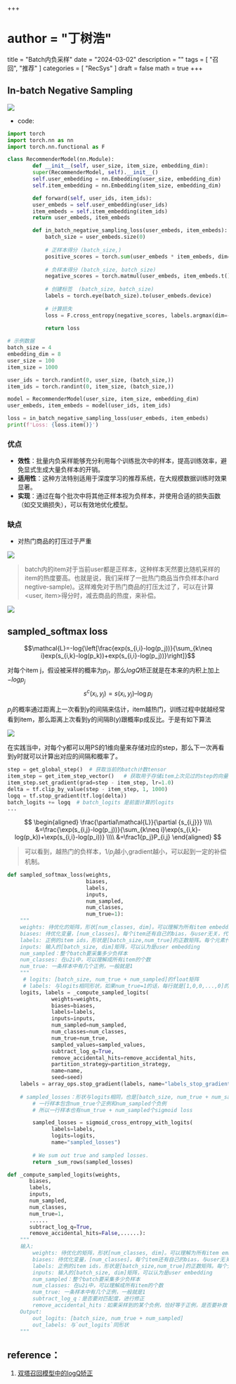 +++
# author = "丁树浩"
title = "Batch内负采样"
date = "2024-03-02"
description = ""
tags = [
  "召回",
  "推荐"
]
categories = [
  "RecSys"
]
draft = false
math = true
+++


## In-batch Negative Sampling

![](https://markdown-1258220306.cos.ap-shenzhen-fsi.myqcloud.com/img/202407151807785.png)

- code:
```python
import torch
import torch.nn as nn
import torch.nn.functional as F

class RecommenderModel(nn.Module):
		def __init__(self, user_size, item_size, embedding_dim):
        super(RecommenderModel, self).__init__()
        self.user_embedding = nn.Embedding(user_size, embedding_dim)
        self.item_embedding = nn.Embedding(item_size, embedding_dim)

		def forward(self, user_ids, item_ids):
        user_embeds = self.user_embedding(user_ids)
        item_embeds = self.item_embedding(item_ids)
        return user_embeds, item_embeds

		def in_batch_negative_sampling_loss(user_embeds, item_embeds):
		    batch_size = user_embeds.size(0)
		    
		    # 正样本得分 (batch_size,) 
		    positive_scores = torch.sum(user_embeds * item_embeds, dim=-1) 
		    
		    # 负样本得分 (batch_size, batch_size)
		    negative_scores = torch.matmul(user_embeds, item_embeds.t())  
		    
		    # 创建标签  (batch_size, batch_size)
		    labels = torch.eye(batch_size).to(user_embeds.device) 
		    
		    # 计算损失
		    loss = F.cross_entropy(negative_scores, labels.argmax(dim=-1))
		    
		    return loss

# 示例数据
batch_size = 4
embedding_dim = 8
user_size = 100
item_size = 1000

user_ids = torch.randint(0, user_size, (batch_size,))
item_ids = torch.randint(0, item_size, (batch_size,))

model = RecommenderModel(user_size, item_size, embedding_dim)
user_embeds, item_embeds = model(user_ids, item_ids)

loss = in_batch_negative_sampling_loss(user_embeds, item_embeds)
print(f'Loss: {loss.item()}')
```

### 优点

- **效性**：批量内负采样能够充分利用每个训练批次中的样本，提高训练效率，避免显式生成大量负样本的开销。
- **适用性**：这种方法特别适用于深度学习的推荐系统，在大规模数据训练时效果显著。
- **实现**：通过在每个批次中将其他正样本视为负样本，并使用合适的损失函数（如交叉熵损失），可以有效地优化模型。

### 缺点
- 对热门商品的打压过于严重
  
![](https://markdown-1258220306.cos.ap-shenzhen-fsi.myqcloud.com/img/batch_sample.png)


> batch内的item对于当前user都是正样本，这种样本天然要比随机采样的item的热度要高。也就是说，我们采样了一批热门商品当作负样本(hard negtive-sample)。这样难免对于热门商品的打压太过了，可以在计算<user, item>得分时，减去商品的热度，来补偿。

![](https://markdown-1258220306.cos.ap-shenzhen-fsi.myqcloud.com/img/batch_sample2.png)



## sampled_softmax loss

$$\mathcal{L}=-log{\left[\frac{exp(s_{i,i}-log(p_j))}{\sum_{k\neq i}exp(s_{i,k}-log(p_k))+exp(s_{i,i}-log(p_j))}\right]}$$

对每个item j，假设被采样的概率为$p_j$，那么$log Q$矫正就是在本来的内积上加上 $-log{p_j}$
$$
s^c(x_i, y_j) = s(x_i, y_j) – \log {p_j}
$$

$p_j$的概率通过距离上一次看到y的间隔来估计，item越热门，训练过程中就越经常看到item，那么距离上次看到y的间隔B(y)跟概率p成反比。于是有如下算法

![](https://markdown-1258220306.cos.ap-shenzhen-fsi.myqcloud.com/img/sampel_softmax_1.png)

在实践当中，对每个y都可以用PS的1维向量来存储对应的step，那么下一次再看到y时就可以计算出对应的间隔和概率了。
```py
step = get_global_step()  # 获取当前的batch计数tensor
item_step = get_item_step_vector()   # 获取用于存储item上次见过的step的向量
item_step.set_gradient(grad=step - item_step, lr=1.0)  
delta = tf.clip_by_value(step - item_step, 1, 1000)
logq = tf.stop_gradient(tf.log(delta))
batch_logits += logq  # batch_logits 是前面计算的logits
...
```

$$
\begin{aligned}
\frac{\partial\mathcal{L}}{\partial {s_{i,j}}} \\\\
&=\frac{\exp(s_{i,j}-log(p_j))}{\sum_{k\neq i}\exp(s_{i,k}-log(p_k))+\exp(s_{i,i}-log(p_i))} \\\\
&=\frac1{p_j}P_{i,j} 
\end{aligned}
$$

> 可以看到，越热门的负样本，${1} / {p_j}$越小,gradient越小，可以起到一定的补偿机制。

```py
def sampled_softmax_loss(weights,
                         biases,
                         labels,
                         inputs,
                         num_sampled,
                         num_classes,
                         num_true=1):
    """
    weights: 待优化的矩阵，形状[num_classes, dim]。可以理解为所有item embedding矩阵，那时 num_classes = 所有item的个数
    biases: 待优化变量，[num_classes]。每个item还有自己的bias，与user无关，代表自己本身的受欢迎程度。
    labels: 正例的item ids，形状是[batch_size,num_true]的正数矩阵。每个元素代表一个用户点击过的一个item id，允许一个用户可以点击过至多num_true个item。
    inputs: 输入的[batch_size, dim]矩阵，可以认为是user embedding
    num_sampled：整个batch要采集多少负样本
    num_classes: 在u2i中，可以理解成所有item的个数
    num_true: 一条样本中有几个正例，一般就是1
    """
     # logits: [batch_size, num_true + num_sampled]的float矩阵
     # labels: 与logits相同形状，如果num_true=1的话，每行就是[1,0,0,...,0]的形式
    logits, labels = _compute_sampled_logits(
              weights=weights,
              biases=biases,
              labels=labels,
              inputs=inputs,
              num_sampled=num_sampled,
              num_classes=num_classes,
              num_true=num_true,
              sampled_values=sampled_values,
              subtract_log_q=True,
              remove_accidental_hits=remove_accidental_hits,
              partition_strategy=partition_strategy,
              name=name,
              seed=seed)
    labels = array_ops.stop_gradient(labels, name="labels_stop_gradient")
    
    # sampled_losses：形状与logits相同，也是[batch_size, num_true + num_sampled]
		# 一行样本包含num_true个正例和num_sampled个负例
		# 所以一行样本也有num_true + num_sampled个sigmoid loss

		sampled_losses = sigmoid_cross_entropy_with_logits(
		      labels=labels,
		      logits=logits,
		      name="sampled_losses")
		      
		# We sum out true and sampled losses.
		return _sum_rows(sampled_losses)

def _compute_sampled_logits(weights,
       biases,
       labels,
       inputs,
       num_sampled,
       num_classes,
       num_true=1,
       ......
       subtract_log_q=True,
       remove_accidental_hits=False,......):
    """
    输入:
        weights: 待优化的矩阵，形状[num_classes, dim]。可以理解为所有item embedding矩阵，那时num_classes=所有item的个数
        biases: 待优化变量，[num_classes]。每个item还有自己的bias，与user无关，代表自己的受欢迎程度。
        labels: 正例的item ids，形状是[batch_size,num_true]的正数矩阵。每个元素代表一个用户点击过的一个item id。允许一个用户可以点击过多个item。
        inputs: 输入的[batch_size, dim]矩阵，可以认为是user embedding
        num_sampled：整个batch要采集多少负样本
        num_classes: 在u2i中，可以理解成所有item的个数
        num_true: 一条样本中有几个正例，一般就是1
        subtract_log_q：是否要对匹配度，进行修正
        remove_accidental_hits：如果采样到的某个负例，恰好等于正例，是否要补救
    Output:
        out_logits: [batch_size, num_true + num_sampled]
        out_labels: 与`out_logits`同形状
    """
```


## reference：
1. [双塔召回模型中的logQ矫正](http://nullpointerexception.top/269)